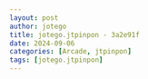 ```yaml
---
layout: post
author: jotego
title: jotego.jtpinpon - 3a2e91f
date: 2024-09-06
categories: [Arcade, jtpinpon]
tags: [jotego.jtpinpon]
---
```


